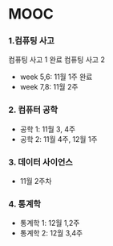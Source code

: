 # MOOC

### 1.컴퓨팅 사고 
컴퓨팅 사고 1 완료
컴퓨팅 사고 2 
- week 5,6: 11월 1주 완료
- week 7,8: 11월 2주

### 2. 컴퓨터 공학
- 공학 1: 11월 3, 4주
- 공학 2: 11월 4주, 12월 1주

### 3. 데이터 사이언스
- 11월 2주차

### 4. 통계학
- 통계학 1: 12월 1,2주
- 통계학 2: 12월 3,4주
